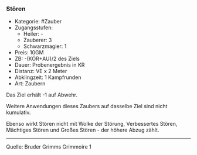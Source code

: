 ### Stören

- Kategorie: #Zauber
- Zugangsstufen:
  - Heiler: -
  - Zauberer: 3
  - Schwarzmagier: 1
- Preis: 10GM
- ZB: -(KÖR+AU)/2 des Ziels
- Dauer: Probenergebnis in KR
- Distanz: VE x 2 Meter
- Abklingzeit: 1 Kampfrunden
- Art: Zaubern

Das Ziel erhält -1 auf Abwehr.

Weitere Anwendungen dieses Zaubers auf dasselbe Ziel sind nicht kumulativ.

Ebenso wirkt Stören nicht mit Wolke der Störung, Verbessertes Stören, Mächtiges Stören und Großes Stören - der höhere Abzug zählt.

---

Quelle: Bruder Grimms Grimmoire 1
